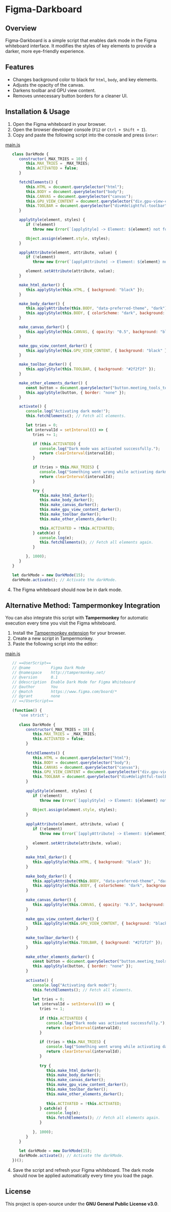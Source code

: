 # Figma-Darkboard

## Overview
Figma-Darkboard is a simple script that enables dark mode in the Figma whiteboard interface. It modifies the styles of key elements to provide a darker, more eye-friendly experience.

## Features
- Changes background color to black for `html`, `body`, and key elements.
- Adjusts the opacity of the canvas.
- Darkens toolbar and GPU view content.
- Removes unnecessary button borders for a cleaner UI.

## Installation & Usage
1. Open the Figma whiteboard in your browser.
2. Open the browser developer console (`F12` or `Ctrl + Shift + I`).
3. Copy and paste the following script into the console and press `Enter`:

[main.js](./main.js)
```javascript
   class DarkMode {
      constructor(_MAX_TRIES = 10) {
         this.MAX_TRIES = _MAX_TRIES;
         this.ACTIVATED = false;
      }

      fetchElements() {
         this.HTML = document.querySelector("html");
         this.BODY = document.querySelector("body");
         this.CANVAS = document.querySelector("canvas");
         this.GPU_VIEW_CONTENT = document.querySelector("div.gpu-view-content");
         this.TOOLBAR = document.querySelector("div#delightful-toolbar");
      }

      applyStyle(element, styles) {
         if (!element)
            throw new Error(`[applyStyle] -> Element: ${element} not found.`);

         Object.assign(element.style, styles);
      }

      applyAttribute(element, attribute, value) {
         if (!element)
            throw new Error(`[applyAttribute] -> Element: ${element} not found.`);

         element.setAttribute(attribute, value);
      }

      make_html_darker() {
         this.applyStyle(this.HTML, { background: "black" });
      }

      make_body_darker() {
         this.applyAttribute(this.BODY, "data-preferred-theme", "dark");
         this.applyStyle(this.BODY, { colorScheme: "dark", background: "black" });
      }

      make_canvas_darker() {
         this.applyStyle(this.CANVAS, { opacity: "0.5", background: "black" });
      }

      make_gpu_view_content_darker() {
         this.applyStyle(this.GPU_VIEW_CONTENT, { background: "black" });
      }

      make_toolbar_darker() {
         this.applyStyle(this.TOOLBAR, { background: "#2f2f2f" });
      }

      make_other_elements_darker() {
         const button = document.querySelector("button.meeting_tools_toolbar--toolbarItemButton--VBNmh.meeting_tools_toolbar--withHover--r7Sks");
         this.applyStyle(button, { border: "none" });
      }

      activate() {
         console.log("Activating dark mode!");
         this.fetchElements(); // Fetch all elements.

         let tries = 0;
         let intervalId = setInterval(() => {
            tries += 1;

            if (this.ACTIVATED) {
               console.log("Dark mode was activated successfully.");
               return clearInterval(intervalId);
            }

            if (tries > this.MAX_TRIES) {
               console.log("Something went wrong while activating darkmode to some elements.");
               return clearInterval(intervalId);
            }

            try {
               this.make_html_darker();
               this.make_body_darker();
               this.make_canvas_darker();
               this.make_gpu_view_content_darker();
               this.make_toolbar_darker();
               this.make_other_elements_darker();

               this.ACTIVATED = !this.ACTIVATED;
            } catch(e) {
               console.log(e);
               this.fetchElements(); // Fetch all elements again.
            }

         }, 1000);
      }
   }

   let darkMode = new DarkMode(15);
   darkMode.activate(); // Activate the darkMode.
```

4. The Figma whiteboard should now be in dark mode.


## Alternative Method: Tampermonkey Integration
You can also integrate this script with **Tampermonkey** for automatic execution every time you visit the Figma whiteboard.

1. Install the [Tampermonkey extension](https://www.tampermonkey.net/) for your browser.
2. Create a new script in Tampermonkey.
3. Paste the following script into the editor:

[main.js](./main.js)
```javascript
   // ==UserScript==
   // @name         Figma Dark Mode
   // @namespace    http://tampermonkey.net/
   // @version      0.1
   // @description  Enable Dark Mode for Figma Whiteboard
   // @author       You
   // @match        https://www.figma.com/board/*
   // @grant        none
   // ==/UserScript==
   
   (function() {
      'use strict';
   
      class DarkMode {
         constructor(_MAX_TRIES = 10) {
            this.MAX_TRIES = _MAX_TRIES;
            this.ACTIVATED = false;
         }
      
         fetchElements() {
            this.HTML = document.querySelector("html");
            this.BODY = document.querySelector("body");
            this.CANVAS = document.querySelector("canvas");
            this.GPU_VIEW_CONTENT = document.querySelector("div.gpu-view-content");
            this.TOOLBAR = document.querySelector("div#delightful-toolbar");
         }
      
         applyStyle(element, styles) {
            if (!element)
               throw new Error(`[applyStyle] -> Element: ${element} not found.`);
      
            Object.assign(element.style, styles);
         }
      
         applyAttribute(element, attribute, value) {
            if (!element)
               throw new Error(`[applyAttribute] -> Element: ${element} not found.`);
      
            element.setAttribute(attribute, value);
         }
      
         make_html_darker() {
            this.applyStyle(this.HTML, { background: "black" });
         }
      
         make_body_darker() {
            this.applyAttribute(this.BODY, "data-preferred-theme", "dark");
            this.applyStyle(this.BODY, { colorScheme: "dark", background: "black" });
         }
      
         make_canvas_darker() {
            this.applyStyle(this.CANVAS, { opacity: "0.5", background: "black" });
         }
      
         make_gpu_view_content_darker() {
            this.applyStyle(this.GPU_VIEW_CONTENT, { background: "black" });
         }
      
         make_toolbar_darker() {
            this.applyStyle(this.TOOLBAR, { background: "#2f2f2f" });
         }
      
         make_other_elements_darker() {
            const button = document.querySelector("button.meeting_tools_toolbar--toolbarItemButton--VBNmh.meeting_tools_toolbar--withHover--r7Sks");
            this.applyStyle(button, { border: "none" });
         }
      
         activate() {
            console.log("Activating dark mode!");
            this.fetchElements(); // Fetch all elements.
      
            let tries = 0;
            let intervalId = setInterval(() => {
               tries += 1;
      
               if (this.ACTIVATED) {
                  console.log("Dark mode was activated successfully.");
                  return clearInterval(intervalId);
               }
      
               if (tries > this.MAX_TRIES) {
                  console.log("Something went wrong while activating darkmode to some elements.");
                  return clearInterval(intervalId);
               }
      
               try {
                  this.make_html_darker();
                  this.make_body_darker();
                  this.make_canvas_darker();
                  this.make_gpu_view_content_darker();
                  this.make_toolbar_darker();
                  this.make_other_elements_darker();
      
                  this.ACTIVATED = !this.ACTIVATED;
               } catch(e) {
                  console.log(e);
                  this.fetchElements(); // Fetch all elements again.
               }
      
            }, 1000);
         }
      }
      
      let darkMode = new DarkMode(15);
      darkMode.activate(); // Activate the darkMode.
   })();
```

4. Save the script and refresh your Figma whiteboard. The dark mode should now be applied automatically every time you load the page.

## License
This project is open-source under the **GNU General Public License v3.0**.
